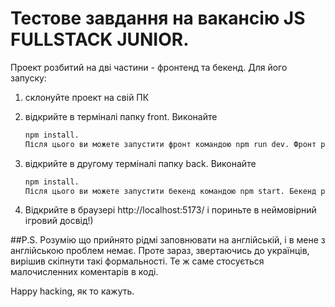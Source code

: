 # Тестове завдання на вакансію JS FULLSTACK JUNIOR.

Проект розбитий на дві частини - фронтенд та бекенд. Для його запуску:
1) склонуйте проект на свій ПК
2) відкрийте в терміналі папку front. Виконайте 

     ```bash
    npm install. 
    Після цього ви можете запустити фронт командою npm run dev. Фронт розгорнеться на http://localhost:5173/
3) відкрийте в другому терміналі папку back. Виконайте 

     ```bash
    npm install. 
    Після цього ви можете запустити бекенд командою npm start. Бекенд розгорнеться на http://localhost:3001/
4) Відкрийте в браузері http://localhost:5173/ і пориньте в неймовірний ігровий досвід!)

##P.S.
 Pозумію що прийнято рідмі заповнювати на англійській, і в мене з англійською проблем немає. Проте зараз, звертаючись до українців, вирішив скіпнути такі формальності.
Те ж саме стосується малочисленних коментарів в коді.

Happy hacking, як то кажуть.